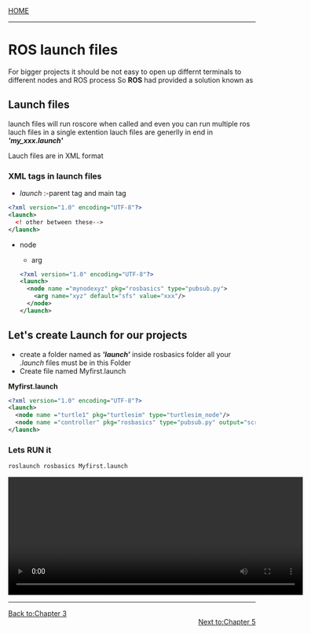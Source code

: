 <div align="left">
  <a href="https://jovinsav.github.io/Rosworkshop/">HOME</a>
</div>

---
# ROS launch files
For bigger projects it should be not easy to open up differnt terminals to
different nodes and ROS process So **ROS** had provided a solution known as
## Launch files
launch files will run roscore when called and even you can run multiple ros lauch files in a single extention lauch files are generlly in end in ***'my_xxx.launch'***

Lauch files are in XML format

### XML tags in launch files
* *launch* :-parent tag and main tag

```XML
<?xml version="1.0" encoding="UTF-8"?>
<launch>
  <! other between these-->
</launch>
```

 * node
   * arg
   
   ```XML
   <?xml version="1.0" encoding="UTF-8"?>
   <launch>
     <node name ="mynodexyz" pkg="rosbasics" type="pubsub.py">
       <arg name="xyz" default="sfs" value="xxx"/>
     </node>
   </launch>
   ```

## Let's create Launch for our projects
  * create a folder named as ***'launch'***  inside rosbasics folder all your *.launch* files must be in this Folder
  * Create file named Myfirst.launch

   **Myfirst.launch**
   ```XML
   <?xml version="1.0" encoding="UTF-8"?>
   <launch>
     <node name ="turtle1" pkg="turtlesim" type="turtlesim_node"/>
     <node name ="controller" pkg="rosbasics" type="pubsub.py" output="screen"/>
   </launch>

   ```
### Lets RUN it
```bash
roslaunch rosbasics Myfirst.launch
```

<video width="600" height="240" controls preload>
    <source src="nn-2020-04-17_15.05.06.mp4"></source> 
</video>
   
---

<div align="left">
  <a href="https://jovinsav.github.io/Rosworkshop/chapter3.html">Back to:Chapter 3</a>
</div>

<div align="right">
  <a href="https://jovinsav.github.io/Rosworkshop/chapter5.html">Next to:Chapter 5</a>
</div>
